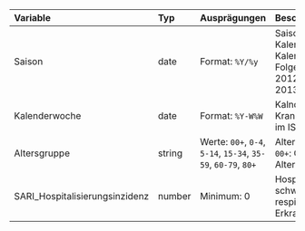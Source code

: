 | Variable                       | Typ    | Ausprägungen                                                  | Beschreibung                                                                                                         |
|:-------------------------------|:-------|:--------------------------------------------------------------|:---------------------------------------------------------------------------------------------------------------------|
| Saison                         | date   | Format: `%Y/%y`                                               | Saison jeweils von Kalenderwoche 40 bis Kalenderwoche 39 des Folgejahres (z.B. Saison 2012/13 = 2012W40 bis 2013W39) |
| Kalenderwoche                  | date   | Format: `%Y-W%W`                                              | Kalnderwoche der Krankenhausneuaufnahme im ISO-8601 Format                                                           |
| Altersgruppe                   | string | Werte: `00+`, `0-4`, `5-14`, `15-34`, `35-59`, `60-79`, `80+` | Altersgruppen in Jahren: `00+`: Gesamt über alle Altersgruppen                                                       |
| SARI_Hospitalisierungsinzidenz | number | Minimum: 0                                                    | Hospitalisierungsinzidenz schwerer akuter respiratorischer Erkrankungen                                              |